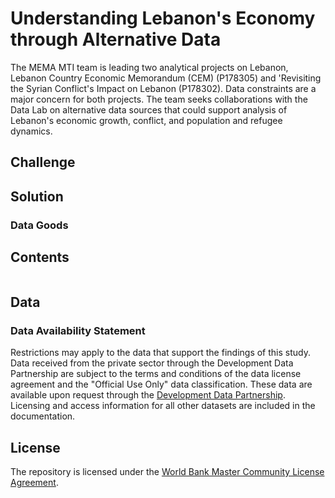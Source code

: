 # Understanding Lebanon's Economy through Alternative Data

The MEMA MTI team is leading two analytical projects on Lebanon, Lebanon Country Economic Memorandum (CEM) (P178305) and 'Revisiting the Syrian Conflict's Impact on Lebanon (P178302). Data constraints are a major concern for both projects. The team seeks collaborations with the Data Lab on alternative data sources that could support analysis of Lebanon's economic growth, conflict, and population and refugee dynamics.

## Challenge

## Solution

### Data Goods

## Contents

```{% include toc.html html=content %}
```


## Data

### Data Availability Statement

Restrictions may apply to the data that support the findings of this study. Data received from the private sector through the Development Data Partnership are subject to the terms and conditions of the data license agreement and the "Official Use Only" data classification. These data are available upon request through the [Development Data Partnership](https://datapartnership.org). Licensing and access information for all other datasets are included in the documentation.

## License

The repository is licensed under the [World Bank Master Community License Agreement](LICENSE.md).
